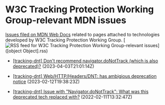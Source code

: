 # W3C Tracking Protection Working Group-relevant MDN issues

[Issues filed on MDN Web Docs](https://github.com/mdn/content/issues) related to pages attached to technologies developed by W3C Tracking Protection Working Group. [![RSS feed for W3C Tracking Protection Working Group-relevant issues](https://www.w3.org/QA/2007/04/feed_icon)]([object Object].rss)

* [[tracking-dnt] Don't recommend navigator.doNotTrack (which is also deprecated)?](https://github.com/mdn/content/issues/25884) (2023-04-03T21:01:14Z)
  
* [[tracking-dnt] Web/HTTP/Headers/DNT: has ambigious deprecation notice](https://github.com/mdn/content/issues/24368) (2023-02-12T19:38:23Z)
  
* [[tracking-dnt] Issue with "Navigator.doNotTrack": What was this deprecated tech replaced with?](https://github.com/mdn/content/issues/12912) (2022-02-11T13:32:47Z)
  
